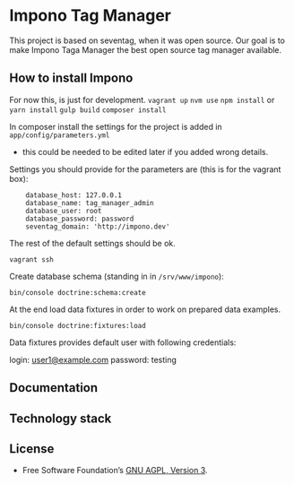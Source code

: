 # Impono Tag Manager

This project is based on seventag, when it was open source. Our goal is to make
Impono Taga Manager the best open source tag manager available.

## How to install Impono
For now this, is just for development.
`vagrant up`
`nvm use`
`npm install` or `yarn install`
`gulp build`
`composer install`

In composer install the settings for the project is added in `app/config/parameters.yml` 
- this could be needed to be edited later if you added wrong details.

Settings you should provide for the parameters are (this is for the vagrant box):

```
    database_host: 127.0.0.1
    database_name: tag_manager_admin
    database_user: root
    database_password: password
    seventag_domain: 'http://impono.dev'

```

The rest of the default settings should be ok.

`vagrant ssh`

Create database schema (standing in in `/srv/www/impono`):

`bin/console doctrine:schema:create`

At the end load data fixtures in order to work on prepared data examples.

`bin/console doctrine:fixtures:load`

Data fixtures provides default user with following credentials:

login: user1@example.com
password: testing


## Documentation

## Technology stack

## License
- Free Software Foundation’s [GNU AGPL, Version 3](LICENSE).
